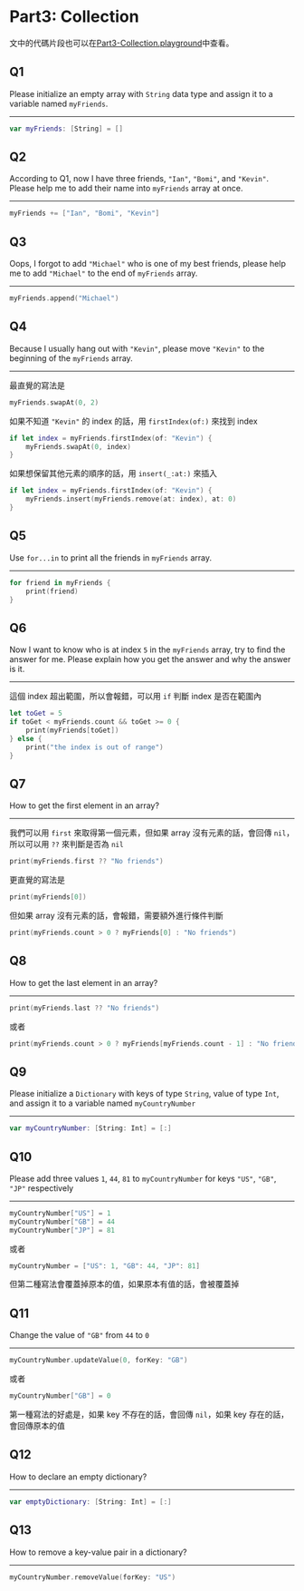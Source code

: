 # Part3: Collection

文中的代碼片段也可以在[Part3-Collection.playground](Assignment/Part3-Collection.playground/Contents.swift)中查看。

## Q1

Please initialize an empty array with `String` data type and assign it to a variable named `myFriends`.

----

```swift
var myFriends: [String] = []
```

## Q2

According to Q1, now I have three friends, `"Ian"`, `"Bomi"`, and `"Kevin"`. Please help me to add their name into `myFriends` array at once.

----

```swift
myFriends += ["Ian", "Bomi", "Kevin"]
```

## Q3

Oops, I forgot to add `"Michael"` who is one of my best friends, please help me to add `"Michael"` to the end of `myFriends` array.

----

```swift
myFriends.append("Michael")
```

## Q4

Because I usually hang out with `"Kevin"`, please move `"Kevin"` to the beginning of the `myFriends` array.

----

最直覺的寫法是

```swift
myFriends.swapAt(0, 2)
```

如果不知道 `"Kevin"` 的 index 的話，用 `firstIndex(of:)` 來找到 index

```swift
if let index = myFriends.firstIndex(of: "Kevin") {
    myFriends.swapAt(0, index)
}
```

如果想保留其他元素的順序的話，用 `insert(_:at:)` 來插入

```swift
if let index = myFriends.firstIndex(of: "Kevin") {
    myFriends.insert(myFriends.remove(at: index), at: 0)
}
```

## Q5

Use `for...in` to print all the friends in `myFriends` array.

----
  
```swift
for friend in myFriends {
    print(friend)
}
```

## Q6

Now I want to know who is at index `5` in the `myFriends` array, try to find the answer for me. Please explain how you get the answer and why the answer is it.

----

這個 index 超出範圍，所以會報錯，可以用 `if` 判斷 index 是否在範圍內

```swift
let toGet = 5
if toGet < myFriends.count && toGet >= 0 {
    print(myFriends[toGet])
} else {
    print("the index is out of range")
}
```

## Q7

How to get the first element in an array?

----

我們可以用 `first` 來取得第一個元素，但如果 array 沒有元素的話，會回傳 `nil`，所以可以用 `??` 來判斷是否為 `nil`

```swift
print(myFriends.first ?? "No friends")
```

更直覺的寫法是

```swift
print(myFriends[0])
```

但如果 array 沒有元素的話，會報錯，需要額外進行條件判斷

```swift
print(myFriends.count > 0 ? myFriends[0] : "No friends")
```

## Q8

How to get the last element in an array?

----

```swift
print(myFriends.last ?? "No friends")
```

或者
  
```swift
print(myFriends.count > 0 ? myFriends[myFriends.count - 1] : "No friends")
```

## Q9

Please initialize a `Dictionary` with keys of type `String`, value of type `Int`, and assign it to a variable named `myCountryNumber`

----

```swift
var myCountryNumber: [String: Int] = [:]
```

## Q10

Please add three values `1`, `44`, `81` to `myCountryNumber` for keys `"US"`, `"GB"`, `"JP"` respectively

----

```swift
myCountryNumber["US"] = 1
myCountryNumber["GB"] = 44
myCountryNumber["JP"] = 81
```

或者
  
```swift
myCountryNumber = ["US": 1, "GB": 44, "JP": 81]
```

但第二種寫法會覆蓋掉原本的值，如果原本有值的話，會被覆蓋掉

## Q11

Change the value of `"GB"` from `44` to `0`

----

```swift
myCountryNumber.updateValue(0, forKey: "GB")
```

或者

```swift
myCountryNumber["GB"] = 0
```

第一種寫法的好處是，如果 key 不存在的話，會回傳 `nil`，如果 key 存在的話，會回傳原本的值

## Q12

How to declare an empty dictionary?

----

```swift
var emptyDictionary: [String: Int] = [:]
```

## Q13

How to remove a key-value pair in a dictionary?

----

```swift
myCountryNumber.removeValue(forKey: "US")
```
